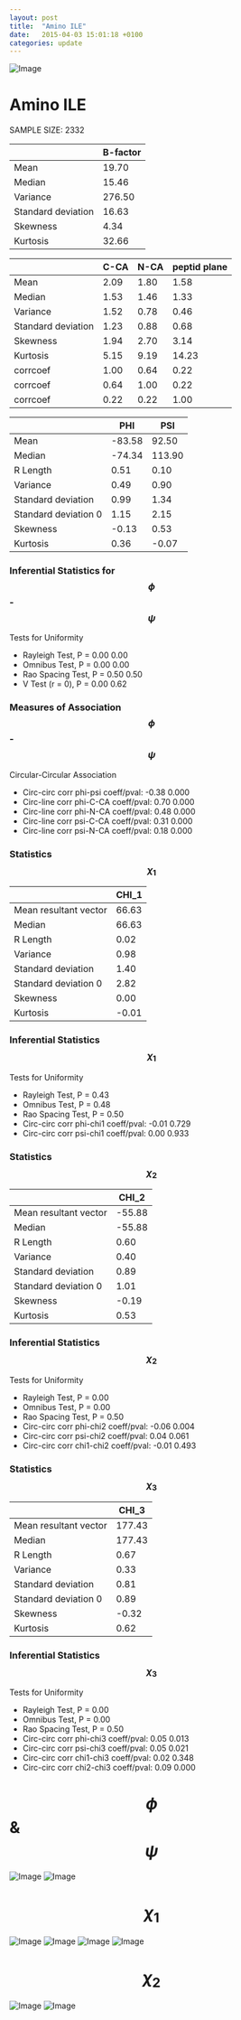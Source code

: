 ```yaml
---
layout: post
title:  "Amino ILE"
date:   2015-04-03 15:01:18 +0100
categories: update
---
```

<script src="https://cdnjs.cloudflare.com/ajax/libs/mathjax/2.7.0/MathJax.js?config=TeX-AMS-MML_HTMLorMML" type="text/javascript"></script>

![Image](../../../../images/aadensity.png)

# Amino ILE


 SAMPLE SIZE: 2332
 
 
 
|     | B-factor |
| --- | --- |
| Mean | 19.70 |
| Median | 15.46 |
| Variance | 276.50 |
| Standard deviation | 16.63 |
| Skewness | 4.34 |
| Kurtosis | 32.66 |
 
 
 

|     | C-CA | N-CA | peptid plane |
| --- | --- | --- | --- |
| Mean | 2.09 | 1.80 | 1.58 |
| Median | 1.53 | 1.46 | 1.33 |
| Variance | 1.52 | 0.78 | 0.46 |
| Standard deviation | 1.23 | 0.88 | 0.68 |
| Skewness | 1.94 | 2.70 | 3.14 |
| Kurtosis | 5.15 | 9.19 | 14.23 |
| corrcoef | 1.00 | 0.64 | 0.22 |
| corrcoef | 0.64 | 1.00 | 0.22 |
| corrcoef | 0.22 | 0.22 | 1.00 |
 
 
 

|     | PHI | PSI |
| --- | --- | --- |
| Mean | -83.58 | 92.50 |
| Median | -74.34 | 113.90 |
| R Length | 0.51 | 0.10 |
| Variance | 0.49 | 0.90 |
| Standard deviation | 0.99 | 1.34 |
| Standard deviation 0 | 1.15 | 2.15 |
| Skewness | -0.13 | 0.53 |
| Kurtosis | 0.36 | -0.07 |

### Inferential Statistics for $$\phi$$-$$\psi$$ 

Tests for Uniformity

- Rayleigh Test, P = 0.00 0.00
- Omnibus Test,  P = 0.00 0.00
- Rao Spacing Test,  P = 0.50 0.50
- V Test (r = 0),  P = 0.00 0.62
### Measures of Association $$\phi$$-$$\psi$$

Circular-Circular Association
- Circ-circ corr phi-psi coeff/pval:	-0.38	 0.000
- Circ-line corr phi-C-CA coeff/pval:	0.70	 0.000
- Circ-line corr phi-N-CA coeff/pval:	0.48	 0.000
- Circ-line corr psi-C-CA coeff/pval:	0.31	 0.000
- Circ-line corr psi-N-CA coeff/pval:	0.18	 0.000
### Statistics $$\chi_1$$

|     | CHI_1 |
| --- | --- |
| Mean resultant vector | 66.63 |
| Median | 66.63 | 
| R Length | 0.02 | 
| Variance | 0.98 | 
| Standard deviation | 1.40 |
| Standard deviation 0| 2.82 |
| Skewness | 0.00 |
| Kurtosis | -0.01 |

 

### Inferential Statistics $$\chi_1$$
Tests for Uniformity

- Rayleigh Test, 	 P = 0.43
- Omnibus Test, 	 P = 0.48
- Rao Spacing Test, 	 P = 0.50
- Circ-circ corr phi-chi1 coeff/pval:	-0.01	 0.729
- Circ-circ corr psi-chi1 coeff/pval:	0.00	 0.933

 

### Statistics $$\chi_2$$

|     | CHI_2 |
| --- | --- |
| Mean resultant vector | -55.88 |
| Median | -55.88 |
| R Length | 0.60 |
| Variance | 0.40 |
| Standard deviation | 0.89 |
| Standard deviation 0 | 1.01 |
| Skewness | -0.19 |
| Kurtosis | 0.53 |


### Inferential Statistics $$\chi_2$$ 

Tests for Uniformity

- Rayleigh Test, 	 P = 0.00
- Omnibus Test, 	 P = 0.00
- Rao Spacing Test, 	 P = 0.50
- Circ-circ corr phi-chi2 coeff/pval:	-0.06	 0.004
- Circ-circ corr psi-chi2 coeff/pval:	0.04	 0.061
- Circ-circ corr chi1-chi2 coeff/pval:	-0.01	 0.493


 

### Statistics $$\chi_3$$

|    | CHI_3 |
| --- | --- |
| Mean resultant vector | 177.43 |
| Median | 177.43 |
| R Length | 0.67 |
| Variance | 0.33 |
| Standard deviation | 0.81 |
| Standard deviation 0 | 0.89 |
| Skewness | -0.32 |
| Kurtosis | 0.62 |



### Inferential Statistics $$\chi_3$$

Tests for Uniformity

- Rayleigh Test, 	 P = 0.00
- Omnibus Test, 	 P = 0.00
- Rao Spacing Test, 	 P = 0.50
- Circ-circ corr phi-chi3 coeff/pval:	0.05	 0.013
- Circ-circ corr psi-chi3 coeff/pval:	0.05	 0.021
- Circ-circ corr chi1-chi3 coeff/pval:	0.02	 0.348
- Circ-circ corr chi2-chi3 coeff/pval:	0.09	 0.000

# $$\phi$$ & $$\psi$$
![Image](../../../../../images/ILE_Rama_phipsi.jpg)
![Image](../../../../../images/ILE_Rama_phipsiGrad.jpg)


# $$\chi_1$$
![Image](../../../../../images/ILE_Rama_phichi1.jpg)
![Image](../../../../../images/ILE_Rama_Grad_psichi1.jpg)
![Image](../../../../../images/ILE_Rama_psichi1.jpg)
![Image](../../../../../images/ILE_Rama_Grad_phichi1.jpg)


# $$\chi_2$$
![Image](../../../../../images/ILE_Rama_chi1chi2.jpg)
![Image](../../../../../images/ILE_Rama_Gradchi1chi2.jpg)
